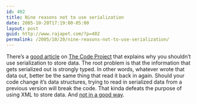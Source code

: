 ```yaml
---
id: 402
title: Nine reasons not to use serialization
date: 2005-10-20T17:19:00-05:00
layout: post
guid: http://www.rajapet.com/?p=402
permalink: /2005/10/20/nine-reasons-not-to-use-serialization/
---
```

There&#8217;s a [good article](http://www.codeproject.com/dotnet/noserialise.asp "Nine reasons not to use serialization by Neil Davidson.  Although .NET provides a number of quick and easy ways to serialize and deserialize data, do not use them. This article explains why. ") on [The Code Project](http://www.codeproject.com/ "The Code Project") that explains why you shouldn&#8217;t use serialization to store data. The root problem is that the information that gets serialized out is strongly typed. In other words, whatever wrote that data out, better be the same thing that read it back in again. Should your code change it&#8217;s data structures, trying to read in serialized data from a previous version will break the code. That kinda defeats the purpose of using XML to store data. And [not in a good way](http://www.cnn.com/SHOWBIZ/9704/07/chasing.amy.review/ "not in a good way").